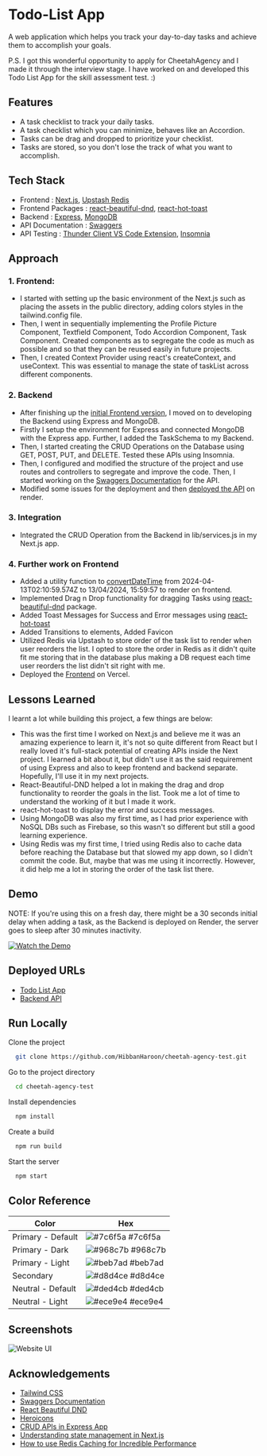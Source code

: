# Todo-List App

A web application which helps you track your day-to-day tasks and achieve them to accomplish your goals. 

P.S. I got this wonderful opportunity to apply for CheetahAgency and I made it through the interview stage. I have worked on and developed this Todo List App for the skill assessment test. :)
## Features

- A task checklist to track your daily tasks.
- A task checklist which you can minimize, behaves like an Accordion.
- Tasks can be drag and dropped to prioritize your checklist. 
- Tasks are stored, so you don't lose the track of what you want to accomplish.


## Tech Stack

- Frontend : [Next.js](https://nextjs.org/), [Upstash Redis](https://upstash.com/)
- Frontend Packages : [react-beautiful-dnd](https://www.npmjs.com/package/react-beautiful-dnd), [react-hot-toast](https://www.npmjs.com/package/react-hot-toast)
- Backend : [Express](https://expressjs.com/), [MongoDB](https://www.mongodb.com/atlas)
- API Documentation : [Swaggers](https://swagger.io/)
- API Testing : [Thunder Client VS Code Extension](https://www.thunderclient.com/), [Insomnia](https://insomnia.rest/)
## Approach

### 1. Frontend: 
- I started with setting up the basic environment of the Next.js such as placing the assets in the public directory, adding colors styles in the tailwind.config file. 
- Then, I went in sequentially implementing the Profile Picture Component, Textfield Component, Todo Accordion Component, Task Component. Created components as to segregate the code as much as possible and so that they can be reused easily in future projects.
- Then, I created Context Provider using react's createContext, and useContext. This was essential to manage the state of taskList across different components. 

### 2. Backend
- After finishing up the [initial Frontend version](https://github.com/HibbanHaroon/cheetah-agency-test/releases/tag/frontend), I moved on to developing the Backend using Express and MongoDB.
- Firstly I setup the environment for Express and connected MongoDB with the Express app. Further, I added the TaskSchema to my Backend. 
- Then, I started creating the CRUD Operations on the Database using GET, POST, PUT, and DELETE. Tested these APIs using Insomnia. 
- Then, I configured and modified the structure of the project and use routes and controllers to segregate and improve the code. Then, I started working on the [Swaggers Documentation](https://todo-list-api-baq9.onrender.com/docs) for the API. 
- Modified some issues for the deployment and then [deployed the API](https://todo-list-api-baq9.onrender.com/) on render.

### 3. Integration
- Integrated the CRUD Operation from the Backend in lib/services.js in my Next.js app. 

### 4. Further work on Frontend 
- Added a utility function to [convertDateTime](https://github.com/HibbanHaroon/cheetah-agency-test/blob/main/src/utils/convertDateTime.js) from 2024-04-13T02:10:59.574Z to 13/04/2024, 15:59:57 to render on frontend. 
- Implemented Drag n Drop functionality for dragging Tasks using [react-beautiful-dnd](https://www.npmjs.com/package/react-beautiful-dnd) package. 
- Added Toast Messages for Success and Error messages using [react-hot-toast](https://www.npmjs.com/package/react-hot-toast)
- Added Transitions to elements, Added Favicon
- Utilized Redis via Upstash to store order of the task list to render when user reorders the list. I opted to store the order in Redis as it didn't quite fit me storing that in the database plus making a DB request each time user reorders the list didn't sit right with me. 
- Deployed the [Frontend](https://cheetah-agency-test-oi7b8wd7d-hibbanharoons-projects.vercel.app/) on Vercel. 
## Lessons Learned

I learnt a lot while building this project, a few things are below:
- This was the first time I worked on Next.js and believe me it was an amazing experience to learn it, it's not so quite different from React but I really loved it's full-stack potential of creating APIs inside the Next project. I learned a bit about it, but didn't use it as the said requirement of using Express and also to keep frontend and backend separate. Hopefully, I'll use it in my next projects.
- React-Beautiful-DND helped a lot in making the drag and drop functionality to reorder the goals in the list. Took me a lot of time to understand the working of it but I made it work. 
- react-hot-toast to display the error and success messages. 
- Using MongoDB was also my first time, as I had prior experience with NoSQL DBs such as Firebase, so this wasn't so different but still a good learning experience. 
- Using Redis was my first time, I tried using Redis also to cache data before reaching the Database but that slowed my app down, so I didn't commit the code. But, maybe that was me using it incorrectly. However, it did help me a lot in storing the order of the task list there. 

## Demo

NOTE: If you're using this on a fresh day, there might be a 30 seconds initial delay when adding a task, as the Backend is deployed on Render, the server goes to sleep after 30 minutes inactivity.

[![Watch the Demo](https://img.youtube.com/vi/vylDUN3rMcw/maxresdefault.jpg)](https://youtu.be/vylDUN3rMcw)


## Deployed URLs
- [Todo List App](https://cheetah-agency-test.vercel.app/)
- [Backend API](https://todo-list-api-baq9.onrender.com/docs)
## Run Locally

Clone the project

```bash
  git clone https://github.com/HibbanHaroon/cheetah-agency-test.git
```

Go to the project directory

```bash
  cd cheetah-agency-test
```

Install dependencies

```bash
  npm install
```
Create a build

```bash
  npm run build
```

Start the server

```bash
  npm start
```
## Color Reference

| Color             | Hex                                                                |
| ----------------- | ------------------------------------------------------------------ |
| Primary - Default | ![#7c6f5a](https://via.placeholder.com/10/7c6f5a?text=+) #7c6f5a |
| Primary - Dark | ![#968c7b](https://via.placeholder.com/10/968c7b?text=+) #968c7b |
| Primary - Light | ![#beb7ad](https://via.placeholder.com/10/beb7ad?text=+) #beb7ad |
| Secondary | ![#d8d4ce](https://via.placeholder.com/10/d8d4ce?text=+) #d8d4ce |
| Neutral - Default | ![#ded4cb](https://via.placeholder.com/10/ded4cb?text=+) #ded4cb |
| Neutral - Light | ![#ece9e4](https://via.placeholder.com/10/ece9e4?text=+) #ece9e4 |

## Screenshots

![Website UI](https://i.imgur.com/6HEE4zi.png)


## Acknowledgements

- [Tailwind CSS](https://tailwindcss.com/docs/)
- [Swaggers Documentation](https://swagger.io/docs/specification/basic-structure/)
- [React Beautiful DND](https://github.com/atlassian/react-beautiful-dnd)
- [Heroicons](https://heroicons.com/outline)
- [CRUD APIs in Express App](https://www.youtube.com/watch?v=_7UQPve99r4&ab_channel=freeCodeCamp.org)
- [Understanding state management in Next.js](https://blog.logrocket.com/guide-state-management-next-js/)
- [How to use Redis Caching for Incredible Performance](https://www.youtube.com/watch?v=-5RTyEim384&t=325s&ab_channel=Joshtriedcoding)
